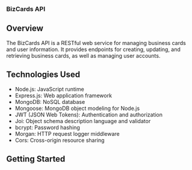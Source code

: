 ### BizCards API

## Overview

The BizCards API is a RESTful web service for managing business cards and user information. It provides endpoints for creating, updating, and retrieving business cards, as well as managing user accounts.

## Technologies Used

- Node.js: JavaScript runtime
- Express.js: Web application framework
- MongoDB: NoSQL database
- Mongoose: MongoDB object modeling for Node.js
- JWT (JSON Web Tokens): Authentication and authorization
- Joi: Object schema description language and validator
- bcrypt: Password hashing
- Morgan: HTTP request logger middleware
- Cors: Cross-origin resource sharing

## Getting Started

